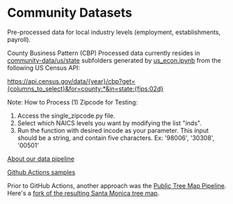 # Community Datasets

Pre-processed data for local industry levels (employment, establishments, payroll).

County Business Pattern (CBP) Processed data currently resides in [community-data/us/state](https://github.com/modelearth/community-data/tree/master/us/state) subfolders generated by [us_econ.ipynb](https://github.com/modelearth/community-data/tree/master/process/python/bea) from the following US Census&nbsp;API:  

https://api.census.gov/data/{year}/cbp?get={columns_to_select}&for=county:*&in=state:{fips:02d}  

Note: How to Process (1) Zipcode for Testing:
1) Access the single_zipcode.py file.
2) Select which NAICS levels you want by modifying the list "inds".
3) Run the function with desired incode as your parameter. This input should be a string, and contain five characters. Ex: '98006', '30308', '00501'

[About our data pipeline](https://model.earth/data-pipeline)  

[Github&nbsp;Actions&nbsp;samples](https://model.earth/community/projects/#pipeline)  

Prior to GitHub Actions, another approach was the [Public Tree Map Pipeline](https://github.com/Public-Tree-Map/public-tree-map-data-pipeline).  
Here's a [fork of the resulting Santa Monica tree map](https://neighborhood.org/public-tree-map/).

